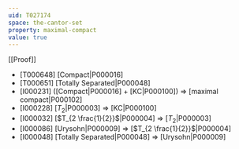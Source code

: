 ```yaml
---
uid: T027174
space: the-cantor-set
property: maximal-compact
value: true
---
```

[[Proof]]

* [T000648] [Compact|P000016]
* [T000651] [Totally Separated|P000048]
* [I000231] ([Compact|P000016] + [KC|P000100]) => [maximal compact|P000102]
* [I000228] [$T_2$|P000003] => [KC|P000100]
* [I000032] [$T_{2 \frac{1}{2}}$|P000004] => [$T_2$|P000003]
* [I000086] [Urysohn|P000009] => [$T_{2 \frac{1}{2}}$|P000004]
* [I000048] [Totally Separated|P000048] => [Urysohn|P000009]

